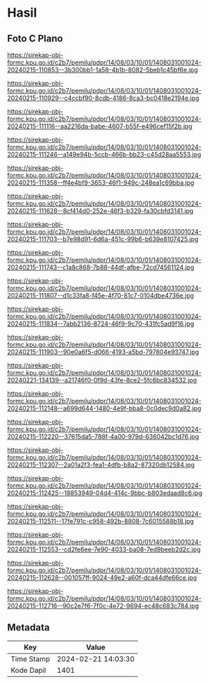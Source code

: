 # Hasil

## Foto C Plano

https://sirekap-obj-formc.kpu.go.id/c2b7/pemilu/pdpr/14/08/03/10/01/1408031001024-20240215-110853--3b300bb1-1a58-4b1b-8082-5beb1c45bf6e.jpg

https://sirekap-obj-formc.kpu.go.id/c2b7/pemilu/pdpr/14/08/03/10/01/1408031001024-20240215-110929--c4ccbf90-8cdb-4186-8ca3-bc0418e2194e.jpg

https://sirekap-obj-formc.kpu.go.id/c2b7/pemilu/pdpr/14/08/03/10/01/1408031001024-20240215-111116--aa2216da-babe-4607-b55f-e496cef15f2b.jpg

https://sirekap-obj-formc.kpu.go.id/c2b7/pemilu/pdpr/14/08/03/10/01/1408031001024-20240215-111246--a149e94b-5ccb-466b-bb23-c45d28aa5553.jpg

https://sirekap-obj-formc.kpu.go.id/c2b7/pemilu/pdpr/14/08/03/10/01/1408031001024-20240215-111358--ff4e4bf9-3653-46f1-949c-248ea1c69bba.jpg

https://sirekap-obj-formc.kpu.go.id/c2b7/pemilu/pdpr/14/08/03/10/01/1408031001024-20240215-111628--8cf414d0-252e-46f3-b329-fa30cbfd3141.jpg

https://sirekap-obj-formc.kpu.go.id/c2b7/pemilu/pdpr/14/08/03/10/01/1408031001024-20240215-111703--b7e98d91-6d6a-451c-99b6-b639e8107425.jpg

https://sirekap-obj-formc.kpu.go.id/c2b7/pemilu/pdpr/14/08/03/10/01/1408031001024-20240215-111743--c1a8c868-7b88-44df-afbe-72cd74561124.jpg

https://sirekap-obj-formc.kpu.go.id/c2b7/pemilu/pdpr/14/08/03/10/01/1408031001024-20240215-111807--d1c33fa8-f45e-4f70-81c7-0104dbe4736e.jpg

https://sirekap-obj-formc.kpu.go.id/c2b7/pemilu/pdpr/14/08/03/10/01/1408031001024-20240215-111834--7abb2136-8724-46f9-9c70-431fc5ad9f16.jpg

https://sirekap-obj-formc.kpu.go.id/c2b7/pemilu/pdpr/14/08/03/10/01/1408031001024-20240215-111903--90e0a6f5-d066-4193-a5bd-797804e93747.jpg

https://sirekap-obj-formc.kpu.go.id/c2b7/pemilu/pdpr/14/08/03/10/01/1408031001024-20240221-134139--a21746f0-0f9d-43fe-8ce2-5fc6bc834532.jpg

https://sirekap-obj-formc.kpu.go.id/c2b7/pemilu/pdpr/14/08/03/10/01/1408031001024-20240215-112148--a699d644-1480-4e9f-bba8-0c0dec9d0a82.jpg

https://sirekap-obj-formc.kpu.go.id/c2b7/pemilu/pdpr/14/08/03/10/01/1408031001024-20240215-112220--37615da5-788f-4a00-979d-636042bc1d76.jpg

https://sirekap-obj-formc.kpu.go.id/c2b7/pemilu/pdpr/14/08/03/10/01/1408031001024-20240215-112307--2a01a2f3-fea1-4dfb-b8a2-87320db12584.jpg

https://sirekap-obj-formc.kpu.go.id/c2b7/pemilu/pdpr/14/08/03/10/01/1408031001024-20240215-112425--18853949-04d4-414c-9bbc-b803edaad8c6.jpg

https://sirekap-obj-formc.kpu.go.id/c2b7/pemilu/pdpr/14/08/03/10/01/1408031001024-20240215-112511--17fe791c-c958-492b-8808-7c6015588b18.jpg

https://sirekap-obj-formc.kpu.go.id/c2b7/pemilu/pdpr/14/08/03/10/01/1408031001024-20240215-112553--cd2fe6ee-7e90-4033-ba08-7ed9beeb2d2c.jpg

https://sirekap-obj-formc.kpu.go.id/c2b7/pemilu/pdpr/14/08/03/10/01/1408031001024-20240215-112628--001057ff-9024-49e2-a60f-dca44dfe66ce.jpg

https://sirekap-obj-formc.kpu.go.id/c2b7/pemilu/pdpr/14/08/03/10/01/1408031001024-20240215-112716--90c2e7f6-7f0c-4e72-9694-ec48c683c784.jpg


## Metadata

| Key        | Value               |
| ---------- | ------------------- |
| Time Stamp | 2024-02-21 14:03:30 |
| Kode Dapil | 1401                |



